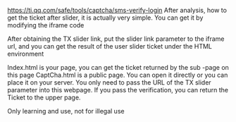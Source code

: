 https://ti.qq.com/safe/tools/captcha/sms-verify-login After analysis, how to get the ticket after slider, it is actually very simple. You can get it by modifying the iframe code

After obtaining the TX slider link, put the slider link parameter to the iframe url, and you can get the result of the user slider ticket under the HTML environment

Index.html is your page, you can get the ticket returned by the sub -page on this page
CaptCha.html is a public page. You can open it directly or you can place it on your server. You only need to pass the URL of the TX slider parameter into this webpage. If you pass the verification, you can return the Ticket to the upper page.

Only learning and use, not for illegal use